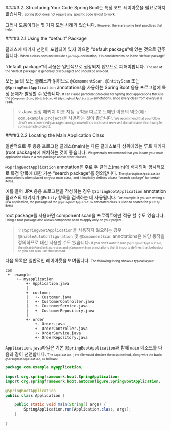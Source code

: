 ####3.2. Structuring Your Code
Spring Boot는 특정 코드 레이아웃을 필요로하지 않습니다.
<small><small>Spring Boot does not require any specific code layout to work.</small></small>

그러나 도움이되는 몇 가지 모범 사례가 있습니다.
<small><small>However, there are some best practices that help.</small></small>

####3.2.1 Using the “default” Package

클래스에 패키지 선언이 포함되어 있지 않으면 “default package”에 있는 것으로 간주됩니다.
<small><small>When a class does not include a `package` declaration, it is considered to be in the “default package”.</small></small>

“default package”의 사용은 일반적으로 권장되지 않으므로 피해야합니다.
<small><small>The use of the “default package” is generally discouraged and should be avoided.</small></small>

모든 jar의 모든 클래스가 읽히므로 `@ComponentScan`, `@EntityScan` 또는 `@SpringBootApplication` annotations을 사용하는 Spring Boot 응용 프로그램에 특정 문제가 발생할 수 있습니다.
<small><small>It can cause particular problems for Spring Boot applications that use the `@ComponentScan`, `@EntityScan`, or `@SpringBootApplication` annotations, since every class from every jar is read.</small></small>

>:bulb:
Java 권장 패키지 이름 지정 규칙을 따르고 도메인 이름의 역순(예 : `com.example.project`)을 사용하는 것이 좋습니다.
<small><small>We recommend that you follow Java’s recommended package naming conventions and use a reversed domain name (for example, com.example.project).</small></small>

####3.2.2 Locating the Main Application Class

일반적으로 주 응용 프로그램 클래스(main)는 다른 클래스보다 상위에있는 루트 패키지(root package)에 배치하는 것이 좋습니다.
<small><small>We generally recommend that you locate your main application class in a root package above other classes.</small></small>

`@SpringBootApplication` annotation은 주로 주 클래스(main)에 배치되며 암시적으로 특정 항목에 대한 기본 “search package”를 정의합니다.
<small><small>The `@SpringBootApplication` annotation is often placed on your main class, and it implicitly defines a base “search package” for certain items.</small></small>

예를 들어 JPA 응용 프로그램을 작성하는 경우 `@SpringBootApplication` annotation 클래스의 패키지가 `@Entity` 항목을 검색하는 데 사용됩니다.
<small><small>For example, if you are writing a JPA application, the package of the `@SpringBootApplication` annotated class is used to search for `@Entity` items.</small></small>

root package를 사용하면 component scan을 프로젝트에만 적용 할 수도 있습니다.
<small><small>Using a root package also allows component scan to apply only on your project.</small></small>

>:bulb:
`@SpringBootApplication`을 사용하지 않으려는 경우 `@EnableAutoConfiguration` 및 `@ComponentScan` annotations은 해당 동작을 정의하므로 대신 사용할 수도 있습니다.
<small><small>If you don’t want to use `@SpringBootApplication`, the `@EnableAutoConfiguration` and `@ComponentScan` annotations that it imports defines that behaviour so you can also use that instead.</small></small>

다음 목록은 일반적인 레이아웃을 보여줍니다.
<small><small>The following listing shows a typical layout:</small></small>

```
com
 +- example
     +- myapplication
         +- Application.java
         |
         +- customer
         |   +- Customer.java
         |   +- CustomerController.java
         |   +- CustomerService.java
         |   +- CustomerRepository.java
         |
         +- order
             +- Order.java
             +- OrderController.java
             +- OrderService.java
             +- OrderRepository.java
```

`Application.java`파일은 기본 `@SpringBootApplication`과 함께 `main` 메소드를 다음과 같이 선언합니다.
<small><small>The `Application.java` file would declare the `main` method, along with the basic `@SpringBootApplication`, as follows:</small></small>

```java
package com.example.myapplication;

import org.springframework.boot.SpringApplication;
import org.springframework.boot.autoconfigure.SpringBootApplication;

@SpringBootApplication
public class Application {

	public static void main(String[] args) {
		SpringApplication.run(Application.class, args);
    }
    
}
```